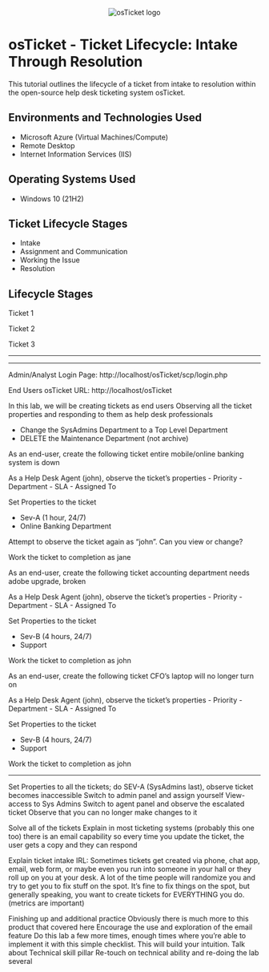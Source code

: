 <p align="center">
<img src="https://i.imgur.com/Clzj7Xs.png" alt="osTicket logo"/>
</p>

<h1>osTicket - Ticket Lifecycle: Intake Through Resolution</h1>
This tutorial outlines the lifecycle of a ticket from intake to resolution within the open-source help desk ticketing system osTicket.<br />


<h2>Environments and Technologies Used</h2>

- Microsoft Azure (Virtual Machines/Compute)
- Remote Desktop
- Internet Information Services (IIS)

<h2>Operating Systems Used </h2>

- Windows 10</b> (21H2)

<h2>Ticket Lifecycle Stages</h2>

- Intake
- Assignment and Communication
- Working the Issue
- Resolution

<h2>Lifecycle Stages</h2>

Ticket 1



Ticket 2



Ticket 3



------------------------------------------------------
------------------------------------------------------

Admin/Analyst Login Page:
http://localhost/osTicket/scp/login.php 

End Users osTicket URL:
http://localhost/osTicket 

In this lab, we will be creating tickets as end users
Observing all the ticket properties and responding to them as help desk professionals

- Change the SysAdmins Department to a Top Level Department
- DELETE the Maintenance Department (not archive)


As an end-user, create the following ticket
entire mobile/online banking system is down

As a Help Desk Agent (john), observe the ticket’s properties
	- Priority
	- Department
	- SLA
	- Assigned To

Set Properties to the ticket
- Sev-A (1 hour, 24/7)
- Online Banking Department

Attempt to observe the ticket again as “john”. Can you view or change?

Work the ticket to completion as jane



As an end-user, create the following ticket
accounting department needs adobe upgrade, broken

As a Help Desk Agent (john), observe the ticket’s properties
	- Priority
	- Department
	- SLA
	- Assigned To

Set Properties to the ticket
- Sev-B (4 hours, 24/7)
- Support

Work the ticket to completion as john



As an end-user, create the following ticket
CFO’s laptop will no longer turn on

As a Help Desk Agent (john), observe the ticket’s properties
	- Priority
	- Department
	- SLA
	- Assigned To

Set Properties to the ticket
- Sev-B (4 hours, 24/7)
- Support

Work the ticket to completion as john

--------------------------------------------------

Set Properties to all the tickets; do SEV-A (SysAdmins last), observe ticket becomes inaccessible
Switch to admin panel and assign yourself View-access to Sys Admins
Switch to agent panel and observe the escalated ticket
Observe that you can no longer make changes to it

Solve all of the tickets
Explain in most ticketing systems (probably this one too) there is an email capability so every time you update the ticket, the user gets a copy and they can respond

Explain ticket intake IRL:
Sometimes tickets get created via phone, chat app, email, web form, or maybe even you run into someone in your hall or they roll up on you at your desk.
A lot of the time people will randomize you and try to get you to fix stuff on the spot. It’s fine to fix things on the spot, but generally speaking, you want to create tickets for EVERYTHING you do. (metrics are important)

Finishing up and additional practice
Obviously there is much more to this product that covered here
Encourage the use and exploration of the email feature
Do this lab a few more times, enough times where you’re able to implement it with this simple checklist. This will build your intuition.
Talk about Technical skill pillar
Re-touch on technical ability and re-doing the lab several
